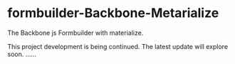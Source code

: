 # formbuilder-Backbone-Metarialize
The Backbone js Formbuilder with materialize. 

This project development is being continued. The latest update will explore soon.
......
